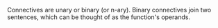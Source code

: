 
Connectives are unary or binary (or n-ary). Binary connectives join two sentences, which can be thought of as the function's operands.
